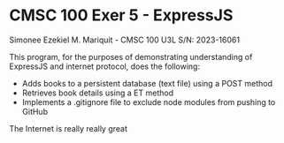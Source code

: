 # CMSC 100 Exer 5 - ExpressJS
Simonee Ezekiel M. Mariquit - CMSC 100 U3L
S/N: 2023-16061

This program, for the purposes of demonstrating understanding of ExpressJS and internet protocol, does the following:
- Adds books to a persistent database (text file) using a POST method
- Retrieves book details using a ET method
- Implements a .gitignore file to exclude node modules from pushing to GitHub

The Internet is really really great